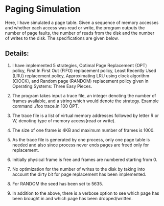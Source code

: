 # Paging Simulation
Here, I have simulated a page table. Given a sequence of memory accesses and whether each access was read or write, the program outputs the number of page faults, the number of reads from the disk and the number of writes to the disk. The specifications are given below.

## Details:
1. I have implemented 5 strategies, Optimal Page Replacement (OPT) policy, First In First Out (FIFO) replacement policy, Least Recently Used (LRU) replacement policy, Approximating LRU using clock algorithm (ClOCK), and Random page (RANDOM) replacement policy given in Operating Systems: Three Easy Pieces.

2. The program takes input a trace file, an integer denoting the number of frames available, and a string which would denote the strategy. Example command ./foo trace.in 100 OPT.

3. The trace file is a list of virtual memory addresses followed by letter R or W, denoting type of memory access(read or write).

4. The size of one frame is 4KB and maximum number of frames is 1000.

5. As the trace file is generated by one process, only one page table is needed and also since process never ends pages are freed only for replacement.

6. Initially physical frame is free and frames are numbered starting from 0.

7. No optimization for the number of writes to the disk by taking into account the dirty bit for page replacement has been implemented.

8. For RANDOM the seed has been set to 5635.

9. In addition to the above, there is a verbose option to see which page has been brought in and which page has been dropped/written.
